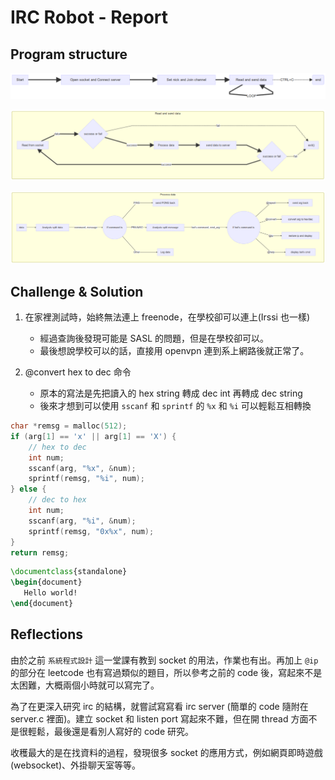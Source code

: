 # IRC Robot - Report

## Program structure

![](1.PNG)

![](2.PNG)

![](3.PNG)

## Challenge & Solution

1. 在家裡測試時，始終無法連上 freenode，在學校卻可以連上(Irssi 也一樣)
   * 經過查詢後發現可能是 SASL 的問題，但是在學校卻可以。
   * 最後想說學校可以的話，直接用 openvpn 連到系上網路後就正常了。

2. @convert hex to dec 命令

   * 原本的寫法是先把讀入的 hex string 轉成 dec int 再轉成 dec string
   * 後來才想到可以使用 `sscanf` 和 `sprintf` 的 `%x` 和 `%i` 可以輕鬆互相轉換

```c
char *remsg = malloc(512);
if (arg[1] == 'x' || arg[1] == 'X') {
    // hex to dec
    int num;
    sscanf(arg, "%x", &num);
    sprintf(remsg, "%i", num);
} else {
    // dec to hex
    int num;
    sscanf(arg, "%i", &num);
    sprintf(remsg, "0x%x", num);
}
return remsg;
```

```latex {cmd=true hide=true}
\documentclass{standalone}
\begin{document}
   Hello world!
\end{document}
```

## Reflections

由於之前 `系統程式設計` 這一堂課有教到 socket 的用法，作業也有出。再加上 `@ip` 的部分在 leetcode 也有寫過類似的題目，所以參考之前的 code 後，寫起來不是太困難，大概兩個小時就可以寫完了。

為了在更深入研究 irc 的結構，就嘗試寫寫看 irc server (簡單的 code 隨附在 server.c 裡面)。建立 socket 和 listen port 寫起來不難，但在開 thread 方面不是很輕鬆，最後還是看別人寫好的 code 研究。

收穫最大的是在找資料的過程，發現很多 socket 的應用方式，例如網頁即時遊戲(websocket)、外掛聊天室等等。